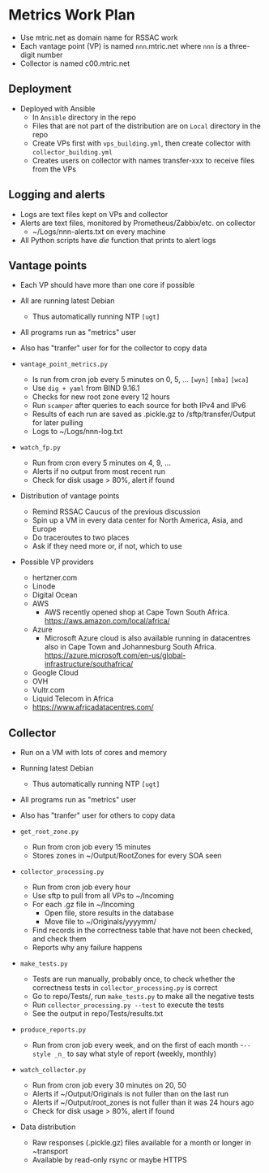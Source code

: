 # Metrics Work Plan

- Use mtric.net as domain name for RSSAC work
- Each vantage point (VP) is named `nnn`.mtric.net where `nnn` is a three-digit number
- Collector is named c00.mtric.net

## Deployment

- Deployed with Ansible
	- In `Ansible` directory in the repo
	- Files that are not part of the distribution are on `Local` directory in the repo
	- Create VPs first with `vps_building.yml`, then create collector with `collector_building.yml`
	- Creates users on collector with names transfer-xxx to receive files from the VPs

## Logging and alerts

- Logs are text files kept on VPs and collector
- Alerts are text files, monitored by Prometheus/Zabbix/etc. on collector
	- ~/Logs/nnn-alerts.txt on every machine
- All Python scripts have _die_ function that prints to alert logs

## Vantage points

- Each VP should have more than one core if possible
- All are running latest Debian
	- Thus automatically running NTP  `[ugt]`
- All programs run as "metrics" user
- Also has "tranfer" user for for the collector to copy data

- `vantage_point_metrics.py`
	- Is run from cron job every 5 minutes on 0, 5, ... `[wyn]` `[mba]` `[wca]`
	- Use `dig + yaml` from BIND 9.16.1
	- Checks for new root zone every 12 hours
	- Run `scamper` after queries to each source for both IPv4 and IPv6
	- Results of each run are saved as .pickle.gz to /sftp/transfer/Output for later pulling
	- Logs to ~/Logs/nnn-log.txt

- `watch_fp.py`
	- Run from cron every 5 minutes on 4, 9, ...
	- Alerts if no output from most recent run
	- Check for disk usage > 80%, alert if found

- Distribution of vantage points
	- Remind RSSAC Caucus of the previous discussion
	- Spin up a VM in every data center for North America, Asia, and Europe
	- Do traceroutes to two places
	- Ask if they need more or, if not, which to use

- Possible VP providers
	- hertzner.com
	- Linode
	- Digital Ocean
	- AWS
		- AWS recently opened shop at Cape Town South Africa. https://aws.amazon.com/local/africa/ 
	- Azure
		- Microsoft Azure cloud is also available running in datacentres also in Cape Town and Johannesburg South Africa. https://azure.microsoft.com/en-us/global-infrastructure/southafrica/ 
	- Google Cloud
	- OVH
	- Vultr.com
	- Liquid Telecom in Africa
	- https://www.africadatacentres.com/ 

## Collector

- Run on a VM with lots of cores and memory
- Running latest Debian
	- Thus automatically running NTP  `[ugt]`
- All programs run as "metrics" user
- Also has "tranfer" user for others to copy data

- `get_root_zone.py`
	- Run from cron job every 15 minutes
	- Stores zones in ~/Output/RootZones for every SOA seen

- `collector_processing.py`
	- Run from cron job every hour
	- Use sftp to pull from all VPs to ~/Incoming
	- For each .gz file in ~/Incoming
		- Open file, store results in the database
		- Move file to ~/Originals/yyyymm/
	- Find records in the correctness table that have not been checked, and check them
	- Reports why any failure happens

- `make_tests.py`
	- Tests are run manually, probably once, to check whether the correctness tests in `collector_processing.py` is correct
	- Go to repo/Tests/, run `make_tests.py` to make all the negative tests
	- Run `collector_processing.py --test` to execute the tests
	- See the output in repo/Tests/results.txt

- `produce_reports.py`
	- Run from cron job every week, and on the first of each month
	-`--style _n_` to say what style of report (weekly, monthly)

- `watch_collector.py`
	- Run from cron job every 30 minutes on 20, 50
	- Alerts if ~/Output/Originals is not fuller than on the last run
	- Alerts if ~/Output/root_zones is not fuller than it was 24 hours ago
	- Check for disk usage > 80%, alert if found

- Data distribution
	- Raw responses (.pickle.gz) files available for a month or longer in ~transport
	- Available by read-only rsync or maybe HTTPS

